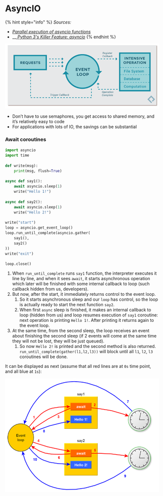 # AsyncIO

{% hint style="info" %}
_Sources:_

* [_Parallel execution of asyncio functions_](https://hinty.io/ivictbor/parallel-execution-of-asyncio-functions/)
* \_\_[
  _Python 3's Killer Feature: asyncio_](https://eng.paxos.com/python-3s-killer-feature-asyncio)
{% endhint %}

![](../../.gitbook/assets/image%20%28113%29.png)

* Don’t have to use semaphores, you get access to shared memory, and it’s relatively easy to code
* For applications with lots of IO, the savings can be substantial

### Await coroutines

```python
import asyncio
import time

def write(msg):
    print(msg, flush=True)

async def say1():
    await asyncio.sleep(1)
    write("Hello 1!")

async def say2():
    await asyncio.sleep(1)
    write("Hello 2!")

write("start")
loop = asyncio.get_event_loop()
loop.run_until_complete(asyncio.gather(
    say1(),
    say2()
))
write("exit")

loop.close()
```

1. When `run_until_complete` runs `say1` function, the interpreter executes it line by line, and when it sees `await`, it starts asynchronous operation which later will be finished with some internal callback to loop \(such callback hidden from us, developers\).
2. But now, after the start, it immediately returns control to the event loop. 
   1. So it starts asynchronous sleep and our `loop` has control, so the loop is actually ready to start the next function `say2`. 
   2. When first `async` sleep is finished, it makes an internal callback to loop \(hidden from us\) and loop resumes execution of `say1` coroutine: next operation is printing `Hello 1!`.  After printing it returns again to the event loop.
3. At the same time, from the second sleep, the loop receives an event about finishing the second sleep \(if 2 events will come at the same time they will not be lost, they will be just queued\).
   1. So now `Hello 2!` is printed and the second method is also returned. `run_until_complete(gather(l1,l2,l3))` will block until all `l1`, `l2`, `l3` coroutines will be done.

It can be displayed as next \(assume that all red lines are at `0s` time point, and all blue at `1s`\):

![](../../.gitbook/assets/image%20%28117%29.png)

